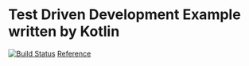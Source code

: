 # Test Driven Development Example written by Kotlin

[![Build Status](https://travis-ci.org/mnrn/tdd-example.svg?branch=master)](https://travis-ci.org/mnrn/tdd-example)
[Reference](https://shop.ohmsha.co.jp/shopdetail/000000004967/)